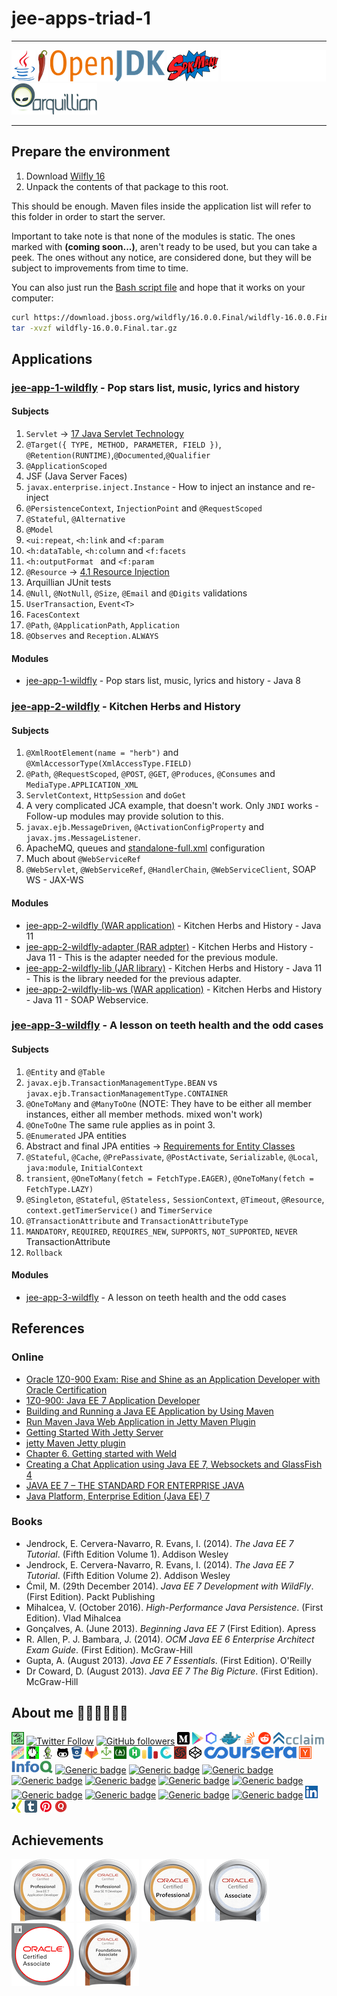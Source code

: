 # jee-apps-triad-1

---

[![alt text](https://raw.githubusercontent.com/jesperancinha/project-signer/master/project-signer-templates/icons-50/java-50.png "Java")](https://www.oracle.com/nl/java/)
[![alt text](https://raw.githubusercontent.com/jesperancinha/project-signer/master/project-signer-templates/icons-50/lombok-50.png "Lombok")](https://projectlombok.org/)
[![alt text](https://raw.githubusercontent.com/jesperancinha/project-signer/master/project-signer-templates/icons-50/openjdk-50.png "OpenJDK")](https://openjdk.java.net/)
[![alt text](https://raw.githubusercontent.com/jesperancinha/project-signer/master/project-signer-templates/icons-50/sdk-man-50.png "SdkMAN!")](https://sdkman.io/)
[![alt text](https://raw.githubusercontent.com/jesperancinha/project-signer/master/project-signer-templates/icons-50/wild-fly-50.png "WildFly")](https://www.wildfly.org/)
[![alt text](https://raw.githubusercontent.com/jesperancinha/project-signer/master/project-signer-templates/icons-50/arquillian-50.png "Arquillian")](https://github.com/arquillian)

---

## Prepare the environment

1. Download [Wilfly 16](https://www.wildfly.org/downloads/)
2. Unpack the contents of that package to this root.

This should be enough. Maven files inside the application list will refer to this folder in order to start the server.

Important to take note is that none of the modules is static. The ones marked with <b>(coming soon...)</b>, aren't ready to be used, but you can take a peek. The ones without any notice, are considered done, but they will be subject to improvements from time to time.

You can also just run the [Bash script file](installWildFly.sh) and hope that it works on your computer:

```bash
curl https://download.jboss.org/wildfly/16.0.0.Final/wildfly-16.0.0.Final.tar.gz --output wildfly-16.0.0.Final.tar.gz
tar -xvzf wildfly-16.0.0.Final.tar.gz
```

## Applications

### [jee-app-1-wildfly](jee-app-1-wildfly) - Pop stars list, music, lyrics and history

#### Subjects

1. `Servlet` -> [17 Java Servlet Technology](https://docs.oracle.com/javaee/7/tutorial/servlets.htm)
2. `@Target({ TYPE, METHOD, PARAMETER, FIELD })`, `@Retention(RUNTIME)`,`@Documented`,`@Qualifier`
3. `@ApplicationScoped`
4. JSF (Java Server Faces)
5. `javax.enterprise.inject.Instance` - How to inject an instance and re-inject
6. `@PersistenceContext`, `InjectionPoint` and `@RequestScoped`
7. `@Stateful`, `@Alternative`
8. `@Model`
9. `<ui:repeat`, `<h:link` and `<f:param`
10. `<h:dataTable`, `<h:column` and `<f:facets`
11. `<h:outputFormat ` and `<f:param`
12. `@Resource` -> [4.1 Resource Injection](https://docs.oracle.com/javaee/7/tutorial/injection001.htm)
13. Arquillian JUnit tests
14. `@Null`, `@NotNull`, `@Size`, `@Email` and `@Digits` validations
15. `UserTransaction`, `Event<T>`
16. `FacesContext`
17. `@Path`, `@ApplicationPath`, `Application`
18. `@Observes` and `Reception.ALWAYS`

#### Modules

- [jee-app-1-wildfly](jee-app-1-wildfly) - Pop stars list, music, lyrics and history - Java 8

### [jee-app-2-wildfly](jee-app-2-wildfly) - Kitchen Herbs and History

#### Subjects

1. `@XmlRootElement(name = "herb")` and `@XmlAccessorType(XmlAccessType.FIELD)`
2. `@Path`, `@RequestScoped`, `@POST`, `@GET`, `@Produces`, `@Consumes` and `MediaType.APPLICATION_XML`
3. `ServletContext`, `HttpSession` and `doGet`
4. A very complicated JCA example, that doesn't work. Only `JNDI` works - Follow-up modules may provide solution to this.
5. `javax.ejb.MessageDriven`, `@ActivationConfigProperty` and `javax.jms.MessageListener`.
6. ApacheMQ, queues and [standalone-full.xml](backup/standalone-full.xml) configuration
7. Much about `@WebServiceRef`
8. `@WebServlet`, `@WebServiceRef`, `@HandlerChain`, `@WebServiceClient`, SOAP WS - JAX-WS

#### Modules

- [jee-app-2-wildfly (WAR application)](jee-app-2-wildfly) - Kitchen Herbs and History - Java 11
- [jee-app-2-wildfly-adapter (RAR adpter)](jee-app-2-wildfly-adapter) - Kitchen Herbs and History - Java 11 - This is the adapter needed for the previous module.
- [jee-app-2-wildfly-lib (JAR library)](jee-app-2-wildfly-lib) - Kitchen Herbs and History - Java 11 - This is the library needed for the previous adapter.
- [jee-app-2-wildfly-lib-ws (WAR application)](jee-app-2-wildfly-ws) - Kitchen Herbs and History - Java 11 - SOAP Webservice.

### [jee-app-3-wildfly](jee-app-3-wildfly) - A lesson on teeth health and the odd cases

#### Subjects

1. `@Entity` and `@Table`
2. `javax.ejb.TransactionManagementType.BEAN` vs `javax.ejb.TransactionManagementType.CONTAINER`
3. `@OneToMany` and `@ManyToOne` (NOTE: They have to be either all member instances, either all member methods. mixed won't work)
4. `@OneToOne` The same rule applies as in point 3.
5. `@Enumerated` JPA entities
6. Abstract and final JPA entities -> [Requirements for Entity Classes](https://docs.oracle.com/javaee/5/tutorial/doc/bnbqa.html)
7. `@Stateful`, `@Cache`, `@PrePassivate`, `@PostActivate`, `Serializable`, `@Local`, `java:module`, `InitialContext`
8. `transient`, `@OneToMany(fetch = FetchType.EAGER)`,  `@OneToMany(fetch = FetchType.LAZY)`
9. `@Singleton`, `@Stateful`, `@Stateless,` `SessionContext`,  `@Timeout`, `@Resource`, `context.getTimerService()`
   and `TimerService`
10. `@TransactionAttribute` and `TransactionAttributeType`
11. `MANDATORY`, `REQUIRED`, `REQUIRES_NEW`, `SUPPORTS`, `NOT_SUPPORTED`, `NEVER` TransactionAttribute
12. `Rollback`

#### Modules

- [jee-app-3-wildfly](jee-app-3-wildfly) - A lesson on teeth health and the odd cases

## References

### Online

- [Oracle 1Z0-900 Exam: Rise and Shine as an Application Developer with Oracle Certification](https://www.dbexam.com/blog/oracle-1z0-900-exam-rise-and-shine-application-developer-oracle-certification)
- [1Z0-900: Java EE 7 Application Developer](https://www.dbexam.com/oracle/1z0-900-java-ee-7-application-developer)
- [Building and Running a Java EE Application by Using Maven](https://www.oracle.com/webfolder/technetwork/tutorials/obe/java/Maven_EE/MavenEE.html)
- [Run Maven Java Web Application in Jetty Maven Plugin](https://o7planning.org/en/10335/run-maven-java-web-application-in-jetty-maven-plugin)
- [Getting Started With Jetty Server](https://www.jrebel.com/blog/jetty-server)
- [jetty Maven Jetty plugin](https://riptutorial.com/jetty/example/22209/maven-jetty-plugin)
- [Chapter 6. Getting started with Weld](https://docs.jboss.org/weld/reference/3.0.0.CR1/en-US/html/gettingstarted.html)
- [Creating a Chat Application using Java EE 7, Websockets and GlassFish 4](https://www.hascode.com/2013/08/creating-a-chat-application-using-java-ee-7-websockets-and-glassfish-4/)
- [JAVA EE 7 – THE STANDARD FOR ENTERPRISE JAVA](https://turngeek.github.io/javaee7inaweek/chapter/i-1-java-ee-7-the-standard-for-enterprise-java/)
- [Java Platform, Enterprise Edition (Java EE) 7](https://docs.oracle.com/javaee/7/index.html)

### Books

- Jendrock, E. Cervera-Navarro, R. Evans, I. (2014). <i>The Java EE 7 Tutorial</i>. (Fifth Edition Volume 1). Addison Wesley
- Jendrock, E. Cervera-Navarro, R. Evans, I. (2014). <i>The Java EE 7 Tutorial</i>. (Fifth Edition Volume 2). Addison Wesley
- Ćmil, M. (29th December 2014). <i>Java EE 7 Development with WildFly</i>. (First Edition). Packt Publishing
- Mihalcea, V. (October 2016). <i>High-Performance Java Persistence</i>. (First Edition). Vlad Mihalcea
- Gonçalves, A. (June 2013). <i>Beginning Java EE 7</i> (First Edition). Apress
- R. Allen, P. J. Bambara, J. (2014). <i>OCM Java EE 6 Enterprise Architect Exam Guide</i>. (First Edition). McGraw-Hill
- Gupta, A. (August 2013). <i>Java EE 7 Essentials</i>. (First Edition). O'Reilly
- Dr Coward, D. (August 2013). <i>Java EE 7 The Big Picture</i>. (First Edition). McGraw-Hill

## About me 👨🏽‍💻🚀🏳️‍🌈

[![alt text](https://raw.githubusercontent.com/jesperancinha/project-signer/master/project-signer-templates/icons-20/JEOrgLogo-20.png "João Esperancinha Homepage")](http://joaofilipesabinoesperancinha.nl)
[![Twitter Follow](https://img.shields.io/twitter/follow/joaofse?label=João%20Esperancinha&style=social "Twitter")](https://twitter.com/joaofse)
[![GitHub followers](https://img.shields.io/github/followers/jesperancinha.svg?label=jesperancinha&style=social "GitHub")](https://github.com/jesperancinha)
[![alt text](https://raw.githubusercontent.com/jesperancinha/project-signer/master/project-signer-templates/icons-20/medium-20.png "Medium")](https://medium.com/@jofisaes)
[![alt text](https://raw.githubusercontent.com/jesperancinha/project-signer/master/project-signer-templates/icons-20/google-apps-20.png "Google Apps")](https://play.google.com/store/apps/developer?id=Joao+Filipe+Sabino+Esperancinha)
[![alt text](https://raw.githubusercontent.com/jesperancinha/project-signer/master/project-signer-templates/icons-20/sonatype-20.png "Sonatype Search Repos")](https://search.maven.org/search?q=org.jesperancinha)
[![alt text](https://raw.githubusercontent.com/jesperancinha/project-signer/master/project-signer-templates/icons-20/docker-20.png "Docker Images")](https://hub.docker.com/u/jesperancinha)
[![alt text](https://raw.githubusercontent.com/jesperancinha/project-signer/master/project-signer-templates/icons-20/stack-overflow-20.png)](https://stackoverflow.com/users/3702839/joao-esperancinha)
[![alt text](https://raw.githubusercontent.com/jesperancinha/project-signer/master/project-signer-templates/icons-20/reddit-20.png "Reddit")](https://www.reddit.com/user/jesperancinha/)
[![alt text](https://raw.githubusercontent.com/jesperancinha/project-signer/master/project-signer-templates/icons-20/acclaim-20.png "Acclaim")](https://www.youracclaim.com/users/joao-esperancinha/badges)
[![alt text](https://raw.githubusercontent.com/jesperancinha/project-signer/master/project-signer-templates/icons-20/devto-20.png "Dev To")](https://dev.to/jofisaes)
[![alt text](https://raw.githubusercontent.com/jesperancinha/project-signer/master/project-signer-templates/icons-20/hackernoon-20.jpeg "Hackernoon")](https://hackernoon.com/@jesperancinha)
[![alt text](https://raw.githubusercontent.com/jesperancinha/project-signer/master/project-signer-templates/icons-20/codeproject-20.png "Code Project")](https://www.codeproject.com/Members/jesperancinha)
[![alt text](https://raw.githubusercontent.com/jesperancinha/project-signer/master/project-signer-templates/icons-20/github-20.png "GitHub")](https://github.com/jesperancinha)
[![alt text](https://raw.githubusercontent.com/jesperancinha/project-signer/master/project-signer-templates/icons-20/bitbucket-20.png "BitBucket")](https://bitbucket.org/jesperancinha)
[![alt text](https://raw.githubusercontent.com/jesperancinha/project-signer/master/project-signer-templates/icons-20/gitlab-20.png "GitLab")](https://gitlab.com/jesperancinha)
[![alt text](https://raw.githubusercontent.com/jesperancinha/project-signer/master/project-signer-templates/icons-20/bintray-20.png "BinTray")](https://bintray.com/jesperancinha)
[![alt text](https://raw.githubusercontent.com/jesperancinha/project-signer/master/project-signer-templates/icons-20/free-code-camp-20.jpg "FreeCodeCamp")](https://www.freecodecamp.org/jofisaes)
[![alt text](https://raw.githubusercontent.com/jesperancinha/project-signer/master/project-signer-templates/icons-20/hackerrank-20.png "HackerRank")](https://www.hackerrank.com/jofisaes)
[![alt text](https://raw.githubusercontent.com/jesperancinha/project-signer/master/project-signer-templates/icons-20/codeforces-20.png "Code Forces")](https://codeforces.com/profile/jesperancinha)
[![alt text](https://raw.githubusercontent.com/jesperancinha/project-signer/master/project-signer-templates/icons-20/codebyte-20.png "Codebyte")](https://coderbyte.com/profile/jesperancinha)
[![alt text](https://raw.githubusercontent.com/jesperancinha/project-signer/master/project-signer-templates/icons-20/codewars-20.png "CodeWars")](https://www.codewars.com/users/jesperancinha)
[![alt text](https://raw.githubusercontent.com/jesperancinha/project-signer/master/project-signer-templates/icons-20/codepen-20.png "Code Pen")](https://codepen.io/jesperancinha)
[![alt text](https://raw.githubusercontent.com/jesperancinha/project-signer/master/project-signer-templates/icons-20/coursera-20.png "Coursera")](https://www.coursera.org/user/da3ff90299fa9297e283ee8e65364ffb)
[![alt text](https://raw.githubusercontent.com/jesperancinha/project-signer/master/project-signer-templates/icons-20/hacker-news-20.png "Hacker News")](https://news.ycombinator.com/user?id=jesperancinha)
[![alt text](https://raw.githubusercontent.com/jesperancinha/project-signer/master/project-signer-templates/icons-20/infoq-20.png "InfoQ")](https://www.infoq.com/profile/Joao-Esperancinha.2/)
[![Generic badge](https://img.shields.io/static/v1.svg?label=Articles&message=Across%20The%20Web&color=purple)](https://github.com/jesperancinha/project-signer/blob/master/project-signer-templates/Articles.md)
[![Generic badge](https://img.shields.io/static/v1.svg?label=Homepage&message=Time%20Disruption%20Studios&color=6495ED)](http://tds.joaofilipesabinoesperancinha.nl/)
[![Generic badge](https://img.shields.io/static/v1.svg?label=Homepage&message=Image%20Train%20Filters&color=6495ED)](http://itf.joaofilipesabinoesperancinha.nl/)
[![Generic badge](https://img.shields.io/static/v1.svg?label=Homepage&message=MancalaJE&color=6495ED)](http://mancalaje.joaofilipesabinoesperancinha.nl/)
[![Generic badge](https://img.shields.io/static/v1.svg?label=All%20Badges&message=Badges&color=red)](https://github.com/jesperancinha/project-signer/blob/master/project-signer-templates/Badges.md)
[![Generic badge](https://img.shields.io/static/v1.svg?label=Status&message=Project%20Status&color=red)](https://github.com/jesperancinha/project-signer/blob/master/project-signer-templates/Status.md)
[![Generic badge](https://img.shields.io/static/v1.svg?label=GitHub&message=ITF%20Chartizate%20Android&color=yellow)](https://github.com/JEsperancinhaOrg/itf-chartizate-android)
[![Generic badge](https://img.shields.io/static/v1.svg?label=GitHub&message=ITF%20Chartizate%20Java&color=yellow)](https://github.com/JEsperancinhaOrg/itf-chartizate-modules/tree/master/itf-chartizate-java)
[![Generic badge](https://img.shields.io/static/v1.svg?label=GitHub&message=ITF%20Chartizate%20API&color=yellow)](https://github.com/JEsperancinhaOrg/itf-chartizate/tree/master/itf-chartizate-api)
[![Generic badge](https://img.shields.io/static/v1.svg?label=GitHub&message=Markdowner%20Core&color=yellow)](https://github.com/jesperancinha/markdowner/tree/master/markdowner-core)
[![Generic badge](https://img.shields.io/static/v1.svg?label=GitHub&message=Markdowner%20Filter&color=yellow)](https://github.com/jesperancinha/markdowner/tree/master/markdowner-filter)
[![alt text](https://raw.githubusercontent.com/jesperancinha/project-signer/master/project-signer-templates/icons-20/linkedin-20.png "LinkedIn")](https://www.linkedin.com/in/joaoesperancinha/)
[![alt text](https://raw.githubusercontent.com/jesperancinha/project-signer/master/project-signer-templates/icons-20/xing-20.png "Xing")](https://www.xing.com/profile/Joao_Esperancinha/cv)
[![alt text](https://raw.githubusercontent.com/jesperancinha/project-signer/master/project-signer-templates/icons-20/tumblr-20.png "Tumblr")](https://jofisaes.tumblr.com/)
[![alt text](https://raw.githubusercontent.com/jesperancinha/project-signer/master/project-signer-templates/icons-20/pinterest-20.png "Pinterest")](https://nl.pinterest.com/jesperancinha/)
[![alt text](https://raw.githubusercontent.com/jesperancinha/project-signer/master/project-signer-templates/icons-20/quora-20.png "Quora")](https://nl.quora.com/profile/Jo%C3%A3o-Esperancinha)

## Achievements

[![Oracle Certified Professional, JEE 7 Developer](https://raw.githubusercontent.com/jesperancinha/project-signer/master/project-signer-templates/badges/oracle-certified-professional-java-ee-7-application-developer-100.png "Oracle Certified Professional, JEE7 Developer")](https://www.youracclaim.com/badges/27a14e06-f591-4105-91ca-8c3215ef39a2/public_url)
[![Oracle Certified Professional, Java SE 11 Programmer](https://raw.githubusercontent.com/jesperancinha/project-signer/master/project-signer-templates/badges/oracle-certified-professional-java-se-11-developer-100.png "Oracle Certified Professional, Java SE 11 Programmer")](https://www.youracclaim.com/badges/87609d8e-27c5-45c9-9e42-60a5e9283280/public_url)
[![Oracle Certified Professional, Java SE 8 Programmer](https://raw.githubusercontent.com/jesperancinha/project-signer/master/project-signer-templates/badges/oracle-certified-professional-java-se-8-programmer-100.png "Oracle Certified Professional, Java SE 8 Programmer")](https://www.youracclaim.com/badges/92e036f5-4e11-4cff-9935-3e62266d2074/public_url)
[![Oracle Certified Associate, Java SE 8 Programmer](https://raw.githubusercontent.com/jesperancinha/project-signer/master/project-signer-templates/badges/oracle-certified-associate-java-se-8-programmer-100.png "Oracle Certified Associate, Java SE 8 Programmer")](https://www.youracclaim.com/badges/a206436d-6fd8-4ca1-8feb-38a838446ee7/public_url)
[![Oracle Certified Associate, Java SE 7 Programmer](https://raw.githubusercontent.com/jesperancinha/project-signer/master/project-signer-templates/badges/oracle-certified-associate-java-se-7-programmer-100.png "Oracle Certified Associate, Java SE 7 Programmer")](https://www.youracclaim.com/badges/f4c6cc1e-cb52-432b-904d-36d266112225/public_url)
[![Oracle Certified Junior Associate](https://raw.githubusercontent.com/jesperancinha/project-signer/master/project-signer-templates/badges/oracle-certified-foundations-associate-java-100.png "Oracle Certified Foundations Associate")](https://www.youracclaim.com/badges/6db92c1e-7bca-4856-9543-0d5ed0182794/public_url)
